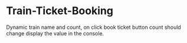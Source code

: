 # Train-Ticket-Booking
Dynamic train name and count, on click book ticket button count should change display the value in the console.
